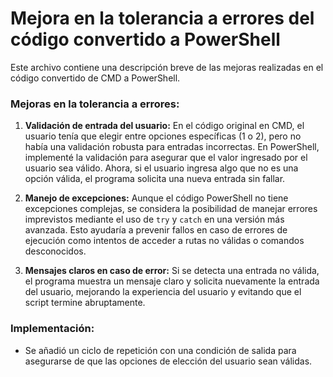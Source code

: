 # Mejora en la tolerancia a errores del código convertido a PowerShell

Este archivo contiene una descripción breve de las mejoras realizadas en el código convertido de CMD a PowerShell.

### Mejoras en la tolerancia a errores:

1. **Validación de entrada del usuario:**
   En el código original en CMD, el usuario tenía que elegir entre opciones específicas (1 o 2), pero no había una validación robusta para entradas incorrectas. En PowerShell, implementé la validación para asegurar que el valor ingresado por el usuario sea válido. Ahora, si el usuario ingresa algo que no es una opción válida, el programa solicita una nueva entrada sin fallar.

2. **Manejo de excepciones:**
   Aunque el código PowerShell no tiene excepciones complejas, se considera la posibilidad de manejar errores imprevistos mediante el uso de `try` y `catch` en una versión más avanzada. Esto ayudaría a prevenir fallos en caso de errores de ejecución como intentos de acceder a rutas no válidas o comandos desconocidos.

3. **Mensajes claros en caso de error:**
   Si se detecta una entrada no válida, el programa muestra un mensaje claro y solicita nuevamente la entrada del usuario, mejorando la experiencia del usuario y evitando que el script termine abruptamente.

### Implementación:

- Se añadió un ciclo de repetición con una condición de salida para asegurarse de que las opciones de elección del usuario sean válidas.
